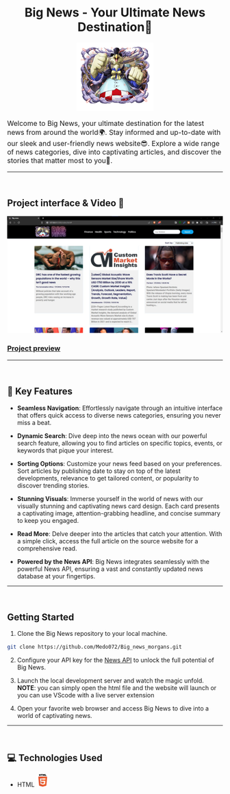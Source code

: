 <h1 align="center" id="title">Big News - Your Ultimate News Destination📰</h1>
<div style="text-align: center;">
  <img src="assets/big_news_morgans_president_of_world_economy_news_by_bodskih_deqkgsw.png" alt="Big news morgans" style="width: 180px; height: 160px;">
</div>

<p style="font-size: 16px;">Welcome to Big News, your ultimate destination for the latest news from around the world🌍. Stay informed and up-to-date with our sleek and user-friendly news website😎. Explore a wide range of news categories, dive into captivating articles, and discover the stories that matter most to you🤩.</p>
<hr>
<br>

<h2>Project interface & Video 🎥</h2>

<img src="assets/interface.jpg" alt="interface">

<h3>

[Project preview](https://drive.google.com/file/d/10_Ne_ZAVoPdgO3dPBD1NOrXixWqNHZ8t/view?usp=sharing)

</h3>
<hr>
<br>
<h2>🧐 Key Features</h2>

* **Seamless Navigation**: Effortlessly navigate through an intuitive interface that offers quick access to diverse news categories, ensuring you never miss a beat.

* **Dynamic Search**: Dive deep into the news ocean with our powerful search feature, allowing you to find articles on specific topics, events, or keywords that pique your interest.

* **Sorting Options**: Customize your news feed based on your preferences. Sort articles by publishing date to stay on top of the latest developments, relevance to get tailored content, or popularity to discover trending stories.

* **Stunning Visuals**: Immerse yourself in the world of news with our visually stunning and captivating news card design. Each card presents a captivating image, attention-grabbing headline, and concise summary to keep you engaged.

* **Read More**: Delve deeper into the articles that catch your attention. With a simple click, access the full article on the source website for a comprehensive read.

* **Powered by the News API**: Big News integrates seamlessly with the powerful News API, ensuring a vast and constantly updated news database at your fingertips.
<hr>
<br>

<h2>Getting Started</h2>

1. Clone the Big News repository to your local machine.

```bash
git clone https://github.com/Medo072/Big_news_morgans.git
```
2. Configure your API key for the [News API](https://newsapi.org/) to unlock the full potential of Big News.

3. Launch the local development server and watch the magic unfold.  
    **NOTE**: you can simply open the html file and the website will launch or you can use VScode with a live server extension

4. Open your favorite web browser and access Big News to dive into a world of captivating news.
<hr>
<br>

<h2>💻 Technologies Used</h2>

* HTML <img src="https://github.com/devicons/devicon/blob/master/icons/html5/html5-original-wordmark.svg" alt="HTML" title="HTML" width="30" height="30"/>
